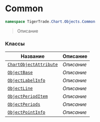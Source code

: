 
# Common
```csharp    
namespace TigerTrade.Chart.Objects.Common
```
> Описание


### Классы
| Название | Описание |
| --- | --- |
| [`ChartObjectAttribute`](./Common/ChartObjectAttribute.cs.md) | *Описание* |
| [`ObjectBase`](./Common/ObjectBase.cs.md) | *Описание* |
| [`ObjectLabelInfo`](./Common/ObjectLabelInfo.cs.md) | *Описание* |
| [`ObjectLine`](./Common/ObjectLine.cs.md) | *Описание* |
| [`ObjectPeriodItem`](./Common/ObjectPeriodItem.cs.md) | *Описание* |
| [`ObjectPeriods`](./Common/ObjectPeriods.cs.md) | *Описание* |
| [`ObjectPointInfo`](./Common/ObjectPointInfo.cs.md) | *Описание* |
